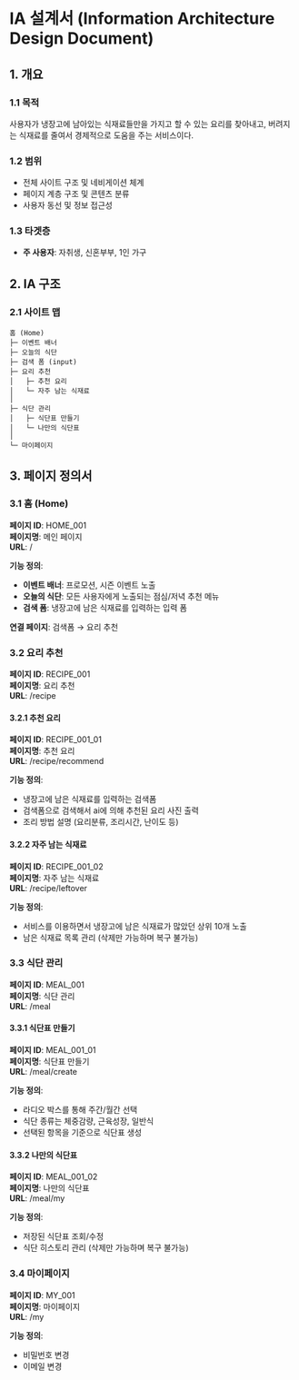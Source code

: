 # IA 설계서 (Information Architecture Design Document)

## 1. 개요

### 1.1 목적
사용자가 냉장고에 남아있는 식재료들만을 가지고 할 수 있는 요리를 찾아내고, 버려지는 식재료를 줄여서 경제적으로 도움을 주는 서비스이다.

### 1.2 범위
- 전체 사이트 구조 및 네비게이션 체계
- 페이지 계층 구조 및 콘텐츠 분류
- 사용자 동선 및 정보 접근성

### 1.3 타겟층
- **주 사용자**: 자취생, 신혼부부, 1인 가구


## 2. IA 구조

### 2.1 사이트 맵

```
홈 (Home)
├─ 이벤트 배너
├─ 오늘의 식단  
├─ 검색 폼 (input)
├─ 요리 추천
│   ├─ 추천 요리
│   └─ 자주 남는 식재료
│
├─ 식단 관리
│   ├─ 식단표 만들기
│   └─ 나만의 식단표
│
└─ 마이페이지
```

## 3. 페이지 정의서

### 3.1 홈 (Home)

**페이지 ID**: HOME_001  
**페이지명**: 메인 페이지  
**URL**: /

**기능 정의**:
- **이벤트 배너**: 프로모션, 시즌 이벤트 노출
- **오늘의 식단**: 모든 사용자에게 노출되는 점심/저녁 추천 메뉴
- **검색 폼**: 냉장고에 남은 식재료를 입력하는 입력 폼

**연결 페이지**: 검색폼 → 요리 추천

### 3.2 요리 추천

**페이지 ID**: RECIPE_001  
**페이지명**: 요리 추천  
**URL**: /recipe

#### 3.2.1 추천 요리
**페이지 ID**: RECIPE_001_01  
**페이지명**: 추천 요리  
**URL**: /recipe/recommend

**기능 정의**:
- 냉장고에 남은 식재료를 입력하는 검색폼
- 검색폼으로 검색해서 ai에 의해 추천된 요리 사진 출력
- 조리 방법 설명 (요리분류, 조리시간, 난이도 등)

#### 3.2.2 자주 남는 식재료
**페이지 ID**: RECIPE_001_02  
**페이지명**: 자주 남는 식재료  
**URL**: /recipe/leftover

**기능 정의**:
- 서비스를 이용하면서 냉장고에 남은 식재료가 많았던 상위 10개 노출
- 남은 식재료 목록 관리 (삭제만 가능하며 복구 불가능)

### 3.3 식단 관리

**페이지 ID**: MEAL_001  
**페이지명**: 식단 관리  
**URL**: /meal

#### 3.3.1 식단표 만들기
**페이지 ID**: MEAL_001_01  
**페이지명**: 식단표 만들기  
**URL**: /meal/create

**기능 정의**:
- 라디오 박스를 통해 주간/월간 선택
- 식단 종류는 체중감량, 근육성장, 일반식
- 선택된 항목을 기준으로 식단표 생성

#### 3.3.2 나만의 식단표
**페이지 ID**: MEAL_001_02  
**페이지명**: 나만의 식단표  
**URL**: /meal/my

**기능 정의**:
- 저장된 식단표 조회/수정
- 식단 히스토리 관리 (삭제만 가능하며 복구 불가능)

### 3.4 마이페이지

**페이지 ID**: MY_001  
**페이지명**: 마이페이지  
**URL**: /my

**기능 정의**:
- 비밀번호 변경
- 이메일 변경